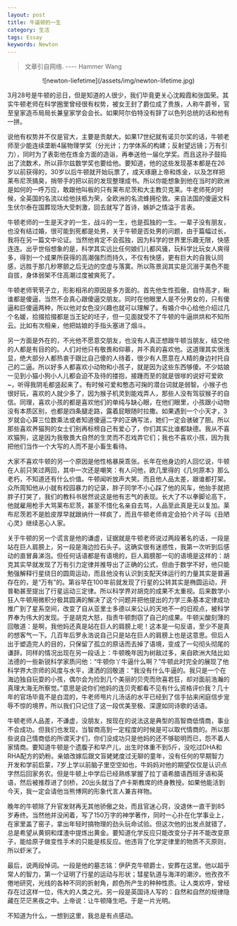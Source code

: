 ```yaml
---
layout: post
title: 牛逼顿的一生
category: 生活
tags: Essay
keywords: Newton
---
```


> 文章引自网络. ---- Hammer Wang

<center>
![newton-liefetime](/assets/img/newton-lifetime.jpg)
</center>

   
3月28号是牛顿的忌日，但是知道的人很少，我们毕竟更关心沈殿霞和张国荣。其实牛顿老师在科学圈里曾经很有权势，被女王封了爵位成了贵族，人称牛爵爷，官至皇家造币局局长兼皇家学会会长。如果阿尔伯特没有辞了以色列总统的话和他有一拼。  

说他有权势并不仅是官大，主要是贡献大。如果17世纪就有诺贝尔奖的话，牛顿老师至少能连续垄断4届物理学奖（分光计；力学体系的构建；反射望远镜；万有引力），同时为了表彰他在炼金方面的造诣，再奉送他一届化学奖。而且这孙子鼓捣出了流数术，所以菲尔兹数学奖也要给他。要知道，他的这些发现基本都是在26岁以前获得的，30岁以后牛顿就开始玩票了，成天琢磨上帝和炼金，以及怎样把莱布尼茨搞臭，捎带手的把以前的发现整理成书。所以你能想象到他在当时的欧洲是如何的一呼万应，敢跟他叫板的只有莱布尼茨和大主教贝克莱。牛老师死的时候，全英国的名流以给他扶柩为荣，全欧洲的名流蜂拥伦敦。来自法国的傻逼文科生伏尔泰在国葬现场大受刺激，回去就写了首诗，嫉妒之情溢于言表。  

牛顿老师的一生是天才的一生，战斗的一生，也是孤独的一生。一辈子没有朋友，也没有结过婚，很可能到死都是处男，关于牛顿是否处男的问题，由于篇幅过长，我将在另一篇文中论证。当然他肯定不会孤独，因为科学的世界里乐趣无限，快感连连。出乎世俗想象的是，科学其实远比任何娘们儿都风骚，玩科学比玩女人爽得多，得到一个成果所获得的高潮强烈而持久，不仅有快感，更有巨大的自我认同感，远胜于那几秒寒颤之后无边的空虚与落寞。所以陈景润其实是沉溺于美色不能自拔，身体弱架不住高潮过度被爽死了。    
  
牛顿老师茕茕孑立，形影相吊的原因是多方面的。首先他生性孤傲，自恃高才，瞅谁都是傻逼，当然不会真心跟傻逼交朋友。同时在他眼里人是不分男女的，只有傻逼和巨傻逼两种，所以他对女色没兴趣也就可以理解了。有婚介中心给他介绍过几个名媛，拾掇拾掇都是当王妃的坯子，但一见面就受不了牛顿的牛逼烘烘和不知所云。比如有次相亲，他把姑娘的手指头塞进了烟斗。  

另一方面是外在的，不光他不愿意交朋友，也没有人真正想跟牛顿当朋友，结交他的人都是有目的的。人们对他只有敬畏和仰慕，并不真的喜欢他。这道理其实很浅显，绝大部分人都热衷于跟比自己傻的人待着，很少有人愿意在人精的身边衬托自己的二逼。所以好多人都喜欢小动物和小孩子，就是因为这些东西够傻。不少姑娘一见到小猫小狗小人儿都会迫不及待的搂抱，接踵而至的就是很嗲的说好可爱欧~，听得我阴毛都竖起来了。有时候可爱和憨态可掬的潜台词就是弱智。小猴子也很好玩，喜欢的人就少多了，因为猴子机灵到能戏弄人，那些人没有驾驭猴子的自信。同理，喜欢小孩的都是喜欢他们的单纯与缺心眼，在他们眼里，小孩跟小动物没有本质区别，也都是四条腿走路，露着屁眼随时拉撒。如果遇到一个小天才，3岁就会心算三位数乘法或者知道傻逼二字的正确写法，她们一定会骇破了胆。所以那些喜欢养猫狗的女士们别再标榜自己有爱心了，你们其实比谁都缺德。我从不喜欢猫狗，这是因为我敬畏大自然的生灵而不忍戏弄它们；我也不喜欢小孩，因为我把他们当作一个大写的人而不是小畜生看待。  

大家不喜欢牛顿的另一个原因是他性格暴戾乖张。长年在他身边的人回忆说，牛顿在人前只笑过两回，其中一次还是嘲笑：有人问他，欧几里得的《几何原本》那么老朽，不知道还有什么价值。牛顿闻听放声大笑。而且他人品太差，跟谁都打架。众所周知他从小就有校园暴力的记录，胖子同学不小心踩了他的风车，他抬手就把胖子打哭了，我们的教科书居然说这是他有志气的表现。长大了不以拳脚论高下，他就雇用枪手大骂莱布尼茨，甚至不惜化名亲自去骂，人品至此真是无以复加。莱布尼茨若不是脸皮厚早就跟纳什一样疯了，而且牛顿老师肯定会拍个片子叫《丑陋心灵》继续恶心人家。   

关于牛顿的另一个谎言是他的谦虚，证据就是牛顿老师说过两段著名的话，一段是站在巨人肩膀上，另一段是海边捡石头子。这确实很有迷惑性，我第一次听到后感动的直冒鼻涕泡。但任何话语都是有语境的，巨人肩膀那一句的语境是这样的：胡克其实早就发现了万有引力定律并推导出了正确的公式，但由于数学不好，他只能勉强解释行星绕日的圆周运动，而且他没有认识到支配天体运行的力量其实是普遍存在的，是“万有”的。第谷早在100年前就发现了行星的公转其实是椭圆运动，开普勒甚至提出了行星运动三定律。所以科学界对胡克的成果不太重视。后来数学小狂人牛顿用微积分极其圆满的解决了这个问题并把他提出的力学三条基本定律成功推广到了星系空间，改变了自从亚里士多德以来公认的天地不一的旧观点，被科学界奉为伟大的发现。于是胡克大怒，指责牛顿剽窃了自己的成果。牛顿尖酸刻薄的回敬道：是啊，我他妈还真是站在巨人的肩膀上呢！这本是一句反语，至少不是真的想客气一下。几百年后罗永浩说自己只是站在巨人的肩膀上也是这意思。但后人出于塑造完人的目的，只保留了孤立的原话而去掉了语境，变成了一句彻头彻尾的谦辞。同样的情况出现在另一段话上：牛顿晚年因为树敌过多，来自欧洲大陆比如法德的一些新锐科学家质问他：“牛顿你丫牛逼什么啊？”牛顿此时完全的展现了他科学界大宗师的风度与水平，潇洒的回敬道：“我没有什么牛逼的。我只是一个在海边独自玩耍的小孩，偶尔会为捡到几个美丽的贝壳而欣喜若狂，却对面前浩瀚的真理大海无所察觉。”意思是说你们他妈的连贝壳都看不见有什么资格评价我？几十年的官场毕竟不是白混的，牛老师甩片儿汤话的水平已经到了信手拈来闲庭信步宠辱不惊的境界，所以我们只记住了这一段优美至极、深邃如同诗歌的话语。  

牛顿老师人品差，不谦虚，没朋友，按现在的说法这是典型的高智商低情商，事业不会成功。但我们也发现，当智商高到一定程度的时候是可以取代情商的。所以那些说自己情商低的所谓天才们，你们没成功只是他妈的还不够聪明而已，怨不着人家情商。要知道牛顿是个遗腹子和早产儿，出生时体重不到5斤，没吃过DHA和RHA配方的奶粉。亲娘改嫁后跟文盲姥姥度过无聊的童年，没有任何的早期智力开发和学前启蒙，7岁上学以前脑子里空空如也，牛妈妈对他的期望仅仅是认识点字然后回家务农。但是牛顿上中学后已经熟练掌握了拉丁语希腊语西班牙语和英语，然后被推荐进了剑桥，20出头就当了卢卡斯教席的终身教授。如果他能活到今天，我一定会请他当熊博网的形象代言人兼吉祥物。  

晚年的牛顿除了升官发财再无其他骄傲之处，而且官迷心窍，没退休一直干到85岁寿终。当然他并没闲着，写了150万字的神学著作，同时一心扑在化学事业上，在家里盖了窑子，拿出年轻时搞物理的劲头玩命试验。但这次他的出发点就错了，总是希望从黄铜和煤渣中提炼出黄金。要知道化学反应只能改变分子并不能改变原子，能给原子做变性手术的只能是核反应。他违背了化学定律里的物质不灭原则，所以虾米了。  

最后，说两段悼词。一段是他的墓志铭：伊萨克牛顿爵士，安葬在这里。他以超乎常人的智力，第一个证明了行星的运动与形状；彗星轨道与海洋的潮汐。他孜孜不倦地研究，光线的各种不同的折射角，颜色所产生的种种性质。让人类欢呼，曾经存在过这样一位，伟大的人类之光。另一段是英国诗人写的：自然和自然的规律隐藏在茫茫黑夜之中。上帝说：让牛顿降生吧。于是一片光明。  

不知道为什么，一想到这里，我总是有点感动。

